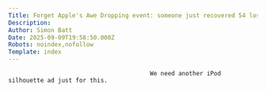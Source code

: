 ```yaml
---
Title: Forget Apple's Awe Dropping event: someone just recovered 54 lost iPod clickwheel games, and it's the 2000s again
Description: 
Author: Simon Batt
Date: 2025-09-09T19:58:50.000Z
Robots: noindex,nofollow
Template: index
---
```


                                            We need another iPod silhouette ad just for this.
                                        